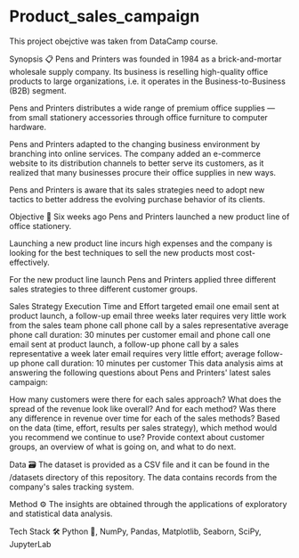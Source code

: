 # Product_sales_campaign

This project obejctive was taken from DataCamp course.


Synopsis 📋
Pens and Printers was founded in 1984 as a brick-and-mortar wholesale supply company. Its business is reselling high-quality office products to large organizations, i.e. it operates in the Business-to-Business (B2B) segment.

Pens and Printers distributes a wide range of premium office supplies — from small stationery accessories through office furniture to computer hardware.

Pens and Printers adapted to the changing business environment by branching into online services. The company added an e-commerce website to its distribution channels to better serve its customers, as it realized that many businesses procure their office supplies in new ways.

Pens and Printers is aware that its sales strategies need to adopt new tactics to better address the evolving purchase behavior of its clients.


Objective 🎯
Six weeks ago Pens and Printers launched a new product line of office stationery.

Launching a new product line incurs high expenses and the company is looking for the best techniques to sell the new products most cost-effectively.

For the new product line launch Pens and Printers applied three different sales strategies to three different customer groups.

Sales Strategy	Execution	Time and Effort
targeted email	one email sent at product launch,
a follow-up email three weeks later	requires very little work from the sales team
phone call	phone call by a sales representative	average phone call duration:
30 minutes per customer
email and phone call	one email sent at product launch,
a follow-up phone call by a sales representative a week later	email requires very little effort;
average follow-up phone call duration:
10 minutes per customer
This data analysis aims at answering the following questions about Pens and Printers' latest sales campaign:

How many customers were there for each sales approach?
What does the spread of the revenue look like overall? And for each method?
Was there any difference in revenue over time for each of the sales methods?
Based on the data (time, effort, results per sales strategy), which method would you recommend we continue to use?
Provide context about customer groups, an overview of what is going on, and what to do next.

Data 🗃️
The dataset is provided as a CSV file and it can be found in the /datasets directory of this repository. The data contains records from the company's sales tracking system.


Method ⚙️
The insights are obtained through the applications of exploratory and statistical data analysis.


Tech Stack 🛠️
Python 🐍, NumPy, Pandas, Matplotlib, Seaborn, SciPy, JupyterLab
